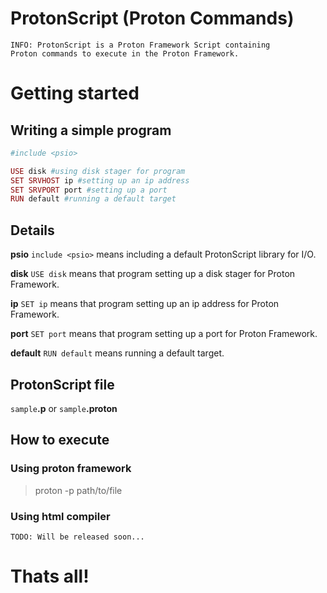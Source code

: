 # ProtonScript (Proton Commands)

    INFO: ProtonScript is a Proton Framework Script containing 
    Proton commands to execute in the Proton Framework.
    
# Getting started

## Writing a simple program

```ruby
#include <psio>

USE disk #using disk stager for program
SET SRVHOST ip #setting up an ip address
SET SRVPORT port #setting up a port
RUN default #running a default target
```

## Details

**psio** `include <psio>` means including a default ProtonScript library for I/O.

**disk** `USE disk` means that program setting up a disk stager for Proton Framework.

**ip** `SET ip` means that program setting up an ip address for Proton Framework.

**port** `SET port` means that program setting up a port for Proton Framework.

**default** `RUN default` means running a default target.

## ProtonScript file

`sample`**.p** or `sample`**.proton**

## How to execute

### Using proton framework

> proton -p path/to/file

### Using html compiler

    TODO: Will be released soon...

# Thats all!
